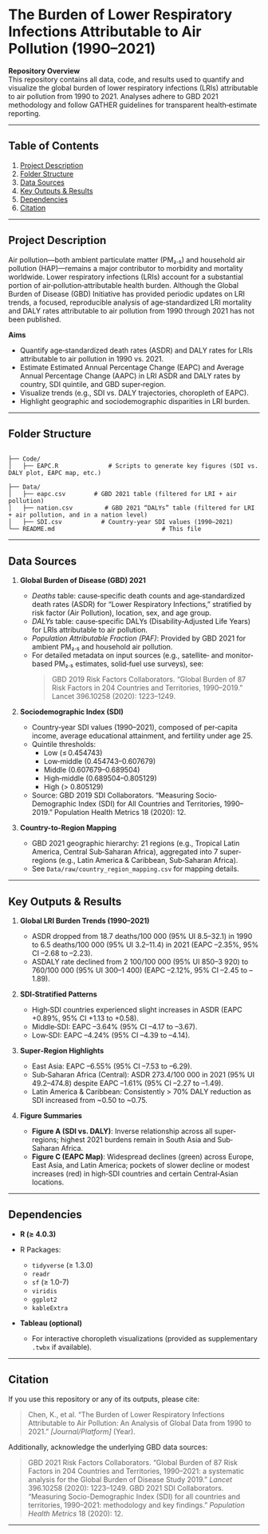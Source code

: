 # The Burden of Lower Respiratory Infections Attributable to Air Pollution (1990–2021)

**Repository Overview**  
This repository contains all data, code, and results used to quantify and visualize the global burden of lower respiratory infections (LRIs) attributable to air pollution from 1990 to 2021. Analyses adhere to GBD 2021 methodology and follow GATHER guidelines for transparent health‐estimate reporting.

---

## Table of Contents

1. [Project Description](#project-description)  
2. [Folder Structure](#folder-structure)  
3. [Data Sources](#data-sources)  
4. [Key Outputs & Results](#key-outputs--results)  
5. [Dependencies](#dependencies)  
6. [Citation](#citation)  

---

## Project Description

Air pollution—both ambient particulate matter (PM₂.₅) and household air pollution (HAP)—remains a major contributor to morbidity and mortality worldwide. Lower respiratory infections (LRIs) account for a substantial portion of air‐pollution‐attributable health burden. Although the Global Burden of Disease (GBD) Initiative has provided periodic updates on LRI trends, a focused, reproducible analysis of age‐standardized LRI mortality and DALY rates attributable to air pollution from 1990 through 2021 has not been published.

**Aims**  
- Quantify age‐standardized death rates (ASDR) and DALY rates for LRIs attributable to air pollution in 1990 vs. 2021.  
- Estimate Estimated Annual Percentage Change (EAPC) and Average Annual Percentage Change (AAPC) in LRI ASDR and DALY rates by country, SDI quintile, and GBD super‐region.  
- Visualize trends (e.g., SDI vs. DALY trajectories, choropleth of EAPC).  
- Highlight geographic and sociodemographic disparities in LRI burden.

---

## Folder Structure

```

├── Code/
│   ├── EAPC.R              # Scripts to generate key figures (SDI vs. DALY plot, EAPC map, etc.)

├── Data/
│   ├── eapc.csv        # GBD 2021 table (filtered for LRI + air pollution)
│   ├── nation.csv         # GBD 2021 “DALYs” table (filtered for LRI + air pollution, and in a nation level)
│   ├── SDI.csv           # Country‐year SDI values (1990–2021)
└── README.md                              # This file

````

---

## Data Sources

1. **Global Burden of Disease (GBD) 2021**  
   - _Deaths_ table: cause‐specific death counts and age‐standardized death rates (ASDR) for “Lower Respiratory Infections,” stratified by risk factor (Air Pollution), location, sex, and age group.  
   - _DALYs_ table: cause‐specific DALYs (Disability‐Adjusted Life Years) for LRIs attributable to air pollution.  
   - _Population Attributable Fraction (PAF)_: Provided by GBD 2021 for ambient PM₂.₅ and household air pollution.  
   - For detailed metadata on input sources (e.g., satellite‐ and monitor‐based PM₂.₅ estimates, solid‐fuel use surveys), see:  
     > GBD 2019 Risk Factors Collaborators. “Global Burden of 87 Risk Factors in 204 Countries and Territories, 1990–2019.” Lancet 396.10258 (2020): 1223–1249.  

2. **Sociodemographic Index (SDI)**  
   - Country‐year SDI values (1990–2021), composed of per‐capita income, average educational attainment, and fertility under age 25.  
   - Quintile thresholds:  
     - Low (≤ 0.454743)  
     - Low‐middle (0.454743–0.607679)  
     - Middle (0.607679–0.689504)  
     - High‐middle (0.689504–0.805129)  
     - High (> 0.805129)  
   - Source: GBD 2019 SDI Collaborators. “Measuring Socio‐Demographic Index (SDI) for All Countries and Territories, 1990–2019.” Population Health Metrics 18 (2020): 12.

3. **Country-to-Region Mapping**  
   - GBD 2021 geographic hierarchy: 21 regions (e.g., Tropical Latin America, Central Sub‐Saharan Africa), aggregated into 7 super‐regions (e.g., Latin America & Caribbean, Sub‐Saharan Africa).  
   - See `Data/raw/country_region_mapping.csv` for mapping details.

---


## Key Outputs & Results

1. **Global LRI Burden Trends (1990–2021)**

   * ASDR dropped from 18.7 deaths/100 000 (95% UI 8.5–32.1) in 1990 to 6.5 deaths/100 000 (95% UI 3.2–11.4) in 2021 (EAPC –2.35%, 95% CI –2.68 to –2.23).
   * ASDALY rate declined from 2 100/100 000 (95% UI 850–3 920) to 760/100 000 (95% UI 300–1 400) (EAPC –2.12%, 95% CI –2.45 to –1.89).

2. **SDI‐Stratified Patterns**

   * High‐SDI countries experienced slight increases in ASDR (EAPC +0.89%, 95% CI +1.13 to +0.58).
   * Middle‐SDI: EAPC –3.64% (95% CI –4.17 to –3.67).
   * Low‐SDI: EAPC –4.24% (95% CI –4.39 to –4.14).

3. **Super‐Region Highlights**

   * East Asia: EAPC –6.55% (95% CI –7.53 to –6.29).
   * Sub‐Saharan Africa (Central): ASDR 273.4/100 000 in 2021 (95% UI 49.2–474.8) despite EAPC –1.61% (95% CI –2.27 to –1.49).
   * Latin America & Caribbean: Consistently > 70% DALY reduction as SDI increased from \~0.50 to \~0.75.

4. **Figure Summaries**

   * **Figure A (SDI vs. DALY)**: Inverse relationship across all super‐regions; highest 2021 burdens remain in South Asia and Sub‐Saharan Africa.
   * **Figure C (EAPC Map)**: Widespread declines (green) across Europe, East Asia, and Latin America; pockets of slower decline or modest increases (red) in high‐SDI countries and certain Central‐Asian locations.

---

## Dependencies

* **R (≥ 4.0.3)**

* R Packages:

  * `tidyverse` (≥ 1.3.0)
  * `readr`
  * `sf` (≥ 1.0-7)
  * `viridis`
  * `ggplot2`
  * `kableExtra`

* **Tableau (optional)**

  * For interactive choropleth visualizations (provided as supplementary `.twbx` if available).

---

## Citation

If you use this repository or any of its outputs, please cite:

> Chen, K., et al. “The Burden of Lower Respiratory Infections Attributable to Air Pollution: An Analysis of Global Data from 1990 to 2021.” *\[Journal/Platform]* (Year).

Additionally, acknowledge the underlying GBD data sources:

> GBD 2021 Risk Factors Collaborators. “Global Burden of 87 Risk Factors in 204 Countries and Territories, 1990–2021: a systematic analysis for the Global Burden of Disease Study 2019.” *Lancet* 396.10258 (2020): 1223–1249.
> GBD 2021 SDI Collaborators. “Measuring Socio-Demographic Index (SDI) for all countries and territories, 1990–2021: methodology and key findings.” *Population Health Metrics* 18 (2020): 12.

---


